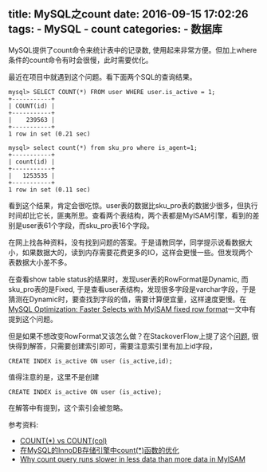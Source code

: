 title: MySQL之count
date: 2016-09-15 17:02:26
tags:
    - MySQL
    - count
categories:
    - 数据库
---
MySQL提供了count命令来统计表中的记录数, 使用起来非常方便。但加上where条件的count命令有时会很慢，此时需要优化。

最近在项目中就遇到这个问题。看下面两个SQL的查询结果。
```
mysql> SELECT COUNT(*) FROM user WHERE user.is_active = 1;
+-----------+
| COUNT(id) |
+-----------+
|    239563 |
+-----------+
1 row in set (0.21 sec)

mysql> select count(*) from sku_pro where is_agent=1;
+-----------+
| count(id) |
+-----------+
|   1253535 |
+-----------+
1 row in set (0.11 sec)
```

看到这个结果，肯定会很吃惊。user表的数据比sku_pro表的数据少很多，但执行时间却比它长，匪夷所思。查看两个表结构，两个表都是MyISAM引擎，看到的差别是user表61个字段，而sku_pro表16个字段。

在网上找各种资料，没有找到问题的答案。于是请教同学，同学提示说看数据大小，如果数据大的，读到内存需要花费更多的IO，这样会更慢一些。但发现两个表数据大小差不多。

在查看show table status的结果时，发现user表的RowFormat是Dynamic, 而sku_pro表的是Fixed, 于是查看user表结构，发现很多字段是varchar字段，于是猜测在Dynamic时，要查找到字段的值，需要计算便宜量，这样速度更慢。在[MySQL Optimization: Faster Selects with MyISAM fixed row format](http://www.soliantconsulting.com/blog/2012/09/mysql-optimization-faster-selects-myisam-fixed-row-format)一文中有提到这个问题。

但是如果不想改变RowFormat又该怎么做？在StackoverFlow上提了这个[问题](http://stackoverflow.com/questions/39481876/why-count-query-runs-slower-in-less-data-than-more-data-in-myisam/39482638), 很快得到解答，只需要创建索引即可，需要注意索引里有加上id字段，
```
CREATE INDEX is_active ON user (is_active,id);
```
值得注意的是，这里不是创建
```
CREATE INDEX is_active ON user (is_active);
```
在解答中有提到，这个索引会被忽略。

参考资料:
* [COUNT(*) vs COUNT(col)](https://www.percona.com/blog/2007/04/10/count-vs-countcol/)
* [在MySQL的InnoDB存储引擎中count(*)函数的优化](https://segmentfault.com/a/1190000003793230)
* [Why count query runs slower in less data than more data in MyISAM](http://stackoverflow.com/questions/39481876/why-count-query-runs-slower-in-less-data-than-more-data-in-myisam/39482638)
